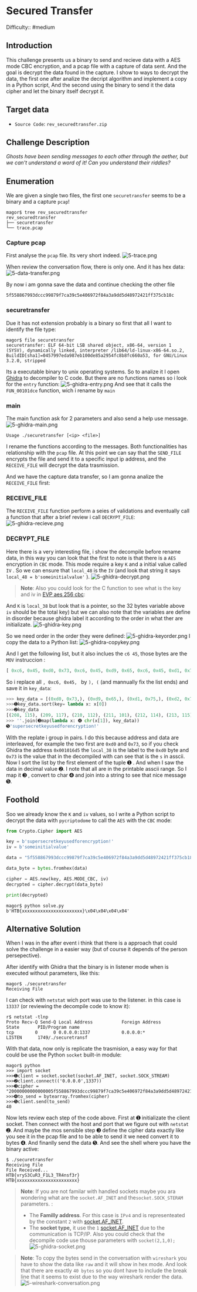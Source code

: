 # Secured Transfer

Difficulty::  #medium 

## Introduction
This challenge presents us a binary to send and recieve data with a AES mode CBC encryption, and a pcap file with a capture of data sent. And the goal is decrypt the data found in the capture. I show to ways to decrypt the data, the first one after analize the decript algorithm and implement a copy in a Python script, And the second using the binary to send it the data cipher and let the binary itself decrypt it.

## Target data
- `Source Code`:  `rev_securedtransfer.zip`

## Challenge Description
*Ghosts have been sending messages to each other through the aether, but we can't understand a word of it! Can you understand their riddles?*

## Enumeration

We are given a single  two files, the first one  `securetransfer` seems to be a binary and a capture `pcap`!
```shell
magor$ tree rev_securedtransfer
rev_securedtransfer
├── securetransfer
└── trace.pcap
```

### Capture pcap
First analyse the `pcap` file. Its very short indeed.
![5-trace.png](./static/5-trace.png)

When review the conversation flow, there is only one. And it has hex data:
![5-data-transfer.png](./static/5-data-transfer.png)

By now i am gonna save the data and continue checking the other file
```
5f558867993dccc99879f7ca39c5e406972f84a3a9dd5d48972421ff375cb18c
```

### securetransfer

Due it has not extension probably is a binary so first that all I want to identify the file type:

```shell
magor$ file securetransfer
securetransfer: ELF 64-bit LSB shared object, x86-64, version 1 (SYSV), dynamically linked, interpreter /lib64/ld-linux-x86-64.so.2, BuildID[sha1]=0457997eda987eb100de85a2954fc8b8fc660a53, for GNU/Linux 3.2.0, stripped
```

Its a executable binary to unix operating systems. So to analize it I open  [Ghidra]() to decompiler to C code. But there are no functions names so i look for the `entry` function:
![5-ghidra-entry.png](./static/5-ghidra-entry.png)
And see that it calls the ` FUN_00101dce` function, wich i rename by `main`

### main
The main function ask for 2 parameters and also send a help use message.
![5-ghidra-main.png](./static/5-ghidra-main.png)

```
Usage ./securetransfer [<ip> <file>]
```
I rename the functions according to the messages. Both functionalities has relationship with the `pcap` file. At this point we can say that the `SEND_FILE` encrypts the file and send it to a specific input ip address, and the `RECEIVE_FILE` will decrypt the data trasmission.

And we have the capture data transfer, so I am gonna analize the `RECEIVE_FILE` first:

### RECEIVE_FILE
The `RECEIVE_FILE` function perform a seies of validations and eventually call a function that after a brief review i call `DECRYPT_FILE`:
![5-ghidra-recieve.png](./static/5-ghidra-recieve.png)


### DECRYPT_FILE
Here there is a very interesting file, i show the decompile before rename data, in this way you can look that the first to note is that there is a `AES` encryption in `CBC` mode. This mode require a key `K` and a initial value called `IV` . So we can ensure that `local_48` is the `IV` (and look that string it says `local_48 = b'someinitialvalue'` ).
![5-ghidra-decrypt.png](./static/5-ghidra-decrypt.png)

> **Note**: Also you could look for the C function to see what is the key and iv in [EVP aes 256 cbc](https://cpp.hotexamples.com/es/examples/-/-/EVP_aes_256_cbc/cpp-evp_aes_256_cbc-function-examples.html):

And `K` is `local_38`  but look that is a pointer, so the 32 bytes variable above `iv` should be the total key) but we can also note that the variables are define in disorder because ghidra label it according to the order in what ther are initializate.
![5-ghidra-key.png](./static/5-ghidra-key.png)

So we need order in the order they were defined:
![5-ghidra-keyorder.png](./static/5-ghidra-keyorder.png)
I copy the data to a  Python list:
![5-ghidra-copykey.png](./static/5-ghidra-copykey.png)

And I get  the following list, but it also inclues the `c6 45`, those bytes are the `MOV` instruccion :
```Python
[ 0xc6, 0x45, 0xd0, 0x73, 0xc6, 0x45, 0xd9, 0x65, 0xc6, 0x45, 0xd1, 0x75, 0xc6, 0x45, 0xd2, 0x70, 0xc6, 0x45, 0xe2, 0x66, 0xc6, 0x45, 0xe3, 0x6f, 0xc6, 0x45, 0xe4, 0x72, 0xc6, 0x45, 0xe7, 0x63, 0xc6, 0x45, 0xda, 0x74, 0xc6, 0x45, 0xdb, 0x6b, 0xc6, 0x45, 0xeb, 0x74, 0xc6, 0x45, 0xed, 0x6f, 0xc6, 0x45, 0xd6, 0x65, 0xc6, 0x45, 0xd7, 0x63, 0xc6, 0x45, 0xd5, 0x73, 0xc6, 0x45, 0xe8, 0x72, 0xc6, 0x45, 0xdd, 0x79, 0xc6, 0x45, 0xde, 0x75, 0xc6, 0x45, 0xdf, 0x73, 0xc6, 0x45, 0xec, 0x69, 0xc6, 0x45, 0xe0, 0x65, 0xc6, 0x45, 0xe1, 0x64, 0xc6, 0x45, 0xe5, 0x65, 0xc6, 0x45, 0xe9, 0x79, 0xc6, 0x45, 0xd8, 0x72, 0xc6, 0x45, 0xd4, 0x72, 0xc6, 0x45, 0xea, 0x70, 0xc6, 0x45, 0xef, 0x21, 0xc6, 0x45, 0xee, 0x6e, 0xc6, 0x45, 0xdc, 0x65, 0xc6, 0x45, 0xd3, 0x65, 0xc6, 0x45, 0xe6, 0x6e ]
```

So i replace all `, 0xc6, 0x45, `  by `), (`  (and mannually fix the list ends) and save it in `key_data`:
```python
>>> key_data = [(0xd0, 0x73,), (0xd9, 0x65,), (0xd1, 0x75,), (0xd2, 0x70,), (0xe2, 0x66,), (0xe3, 0x6f,), (0xe4, 0x72,), (0xe7, 0x63,), (0xda, 0x74,), (0xdb, 0x6b,), (0xeb, 0x74,), (0xed, 0x6f,), (0xd6, 0x65,), (0xd7, 0x63,), (0xd5, 0x73,), (0xe8, 0x72,), (0xdd, 0x79,), (0xde, 0x75,), (0xdf, 0x73,), (0xec, 0x69,), (0xe0, 0x65,), (0xe1, 0x64,), (0xe5, 0x65,), (0xe9, 0x79,), (0xd8, 0x72,), (0xd4, 0x72,), (0xea, 0x70,), (0xef, 0x21,), (0xee, 0x6e,), (0xdc, 0x65,), (0xd3, 0x65,), (0xe6, 0x6e) ]
>>>➊key_data.sort(key= lambda x: x[0])
>>>➋key_data
[(208, 115), (209, 117), (210, 112), (211, 101), (212, 114), (213, 115), (214, 101), (215, 99), (216, 114), (217, 101), (218, 116), (219, 107), (220, 101), (221, 121), (222, 117), (223, 115), (224, 101), (225, 100), (226, 102), (227, 111), (228, 114), (229, 101), (230, 110), (231, 99), (232, 114), (233, 121), (234, 112), (235, 116), (236, 105), (237, 111), (238, 110), (239, 33)]
>>> ''.join(➌map(lambda x: ➍ chr(x[1]), key_data))
➎'supersecretkeyusedforencryption!'
```

With the replate i group in pairs. I do this because address and data are interleaved, for example the two first are `0xd0` and `0x73`, so if  you check Ghidra the address `0x001016d5` the `local_38` is the label to the `0xd0` byte and `0x73` is the value that in the decompiled with can see that is the `s` in asscii.
Now I sort the list by the first element of the tuple ➊ . And when I saw the data in decimal value ➋. I note that all are in the printable asscii range. So I map it ➌ , convert to char ➍ and join into a string to see that nice message ➎.

## Foothold

Soo we already know the `K` and `iv`  values, so I write a Python script to decrypt the data with `pycriptodome`  to call the `AES` with the `CBC` mode:

```Python
from Crypto.Cipher import AES

key = b'supersecretkeyusedforencryption!'
iv = b'someinitialvalue'

data = "5f558867993dccc99879f7ca39c5e406972f84a3a9dd5d48972421ff375cb18c"

data_byte = bytes.fromhex(data)

cipher = AES.new(key, AES.MODE_CBC, iv)
decrypted = cipher.decrypt(data_byte)

print(decrypted)
```

```pyhton
magor$ python solve.py
b'HTB{xxxxxxxxxxxxxxxxxxxxxxx}\x04\x04\x04\x04'
```

## Alternative Solution

When I was in the after event i think that there is a approach that could solve the challenge in a easier way (but of course it depends of the person persepective).

After identify with Ghidra that the binary is in listener mode when is executed without parameters, like this:
```shell
magor$ ./securetransfer
Receiving File
```

I can check with `netstat` wich port was use to the listener. in this case is `13337` (or reviewing the decompile code to know it):

```shell
r$ netstat -tlnp
Proto Recv-Q Send-Q Local Address           Foreign Address         State       PID/Program name
tcp        0      0 0.0.0.0:1337            0.0.0.0:*               LISTEN      1749/./securetransf
```

With that data, now only is replicate the trasmision, a easy way for that could be use the Python `socket` built-in module:

```shell
magor$ python
>>> import socket
>>>➊client = socket.socket(socket.AF_INET, socket.SOCK_STREAM)
>>>➋client.connect(('0.0.0.0',1337))
>>>➌cipher = "20000000000000005f558867993dccc99879f7ca39c5e406972f84a3a9dd5d48972421ff375cb18c"
>>>➍to_send = bytearray.fromhex(cipher)
>>>➎client.send(to_send)
40
```

Now lets review each step of the code above. First at ➊ initializate the client socket. Then connect with the host and port  that we figure out with `netstat` ➋. And maybe the mos sensible step ➌ define the cipher data exactly like you see it in the pcap file and to be able to send it we need convert it to bytes ➍. And finanlly send the data ➎. And see the shell where you have the binary active:

```shell
$ ./securetransfer
Receiving File
File Received...
HTB{vryS3CuR3_F1L3_TR4nsf3r}
HTB{xxxxxxxxxxxxxxxxxxxxxxx}
```

>**Note**: If you are not familar with handled sockets maybe you ara wondering what are the `socket.AF_INET` and the`socket.SOCK_STERAM` parameters. :
>- The **Familly address**. For this case is  `IPv4`  and is representeated by the constant `2` with [socket.AF_INET](https://stackoverflow.com/questions/1593946/what-is-af-inet-and-why-do-i-need-it#1594039).
>- The **socket type,** it use the `1` [socket.AF_INET](https://stackoverflow.com/questions/35725732/what-is-the-function-of-sock-stream#35725838)  due to the communication is TCP/IP.
>Also you could check that the decompile code use thouse parameters with `socket(2,1,0);` 
>![5-ghidra-socket.png](./static/5-ghidra-socket.png)
>  

>**Note**: To copy the bytes send in the conversation with `wireshark` you have to show the data like `raw` and it will show in hex mode. And look that there are exactly `40 bytes` so you dont have to include the break line that it seems to exist due to the way wireshark render the data.
>![5-wireshark-conversation.png](./static/5-wireshark-conversation.png)

